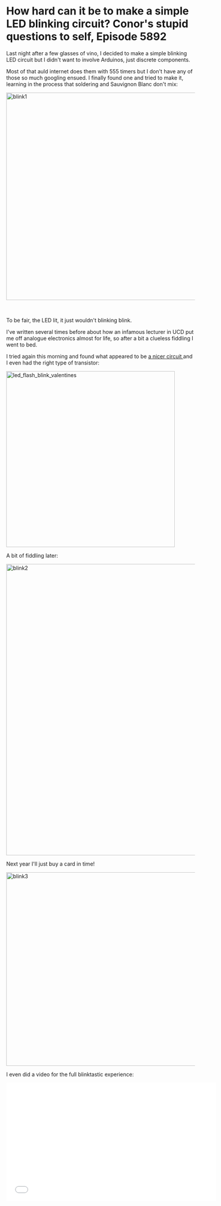 # How hard can it be to make a simple LED blinking circuit? Conor's stupid questions to self, Episode 5892

Last night after a few glasses of vino, I decided to make a simple blinking LED circuit but I didn't want to involve Arduinos, just discrete components.

Most of that auld internet does them with 555 timers but I don't have any of those so much googling ensued. I finally found one and tried to make it, learning in the process that soldering and Sauvignon Blanc don't mix:

<a href="https://s3-eu-west-1.amazonaws.com/conoroneill.net/wp-content/uploads/2014/02/blink1.jpg"><img class="aligncenter size-large wp-image-1276" alt="blink1" src="https://s3-eu-west-1.amazonaws.com/conoroneill.net/wp-content/uploads/2014/02/blink1-1024x968.jpg" width="584" height="552" /></a>

&nbsp;

To be fair, the LED lit, it just wouldn't blinking blink.

I've written several times before about how an infamous lecturer in UCD put me off analogue electronics almost for life, so after a bit a clueless fiddling I went to bed.

I tried again this morning and found what appeared to be <a href="https://electronics.stackexchange.com/questions/17998/ultra-low-power-simple-flashing-circuit">a nicer circuit </a>and I even had the right type of transistor:

<a href="https://s3-eu-west-1.amazonaws.com/conoroneill.net/wp-content/uploads/2014/02/led_flash_blink_valentines.jpg"><img class="aligncenter size-full wp-image-1277" alt="led_flash_blink_valentines" src="https://s3-eu-west-1.amazonaws.com/conoroneill.net/wp-content/uploads/2014/02/led_flash_blink_valentines.jpg" width="450" height="468" /></a>

A bit of fiddling later:

<a href="https://s3-eu-west-1.amazonaws.com/conoroneill.net/wp-content/uploads/2014/02/blink2.jpg"><img class="aligncenter size-large wp-image-1278" alt="blink2" src="https://s3-eu-west-1.amazonaws.com/conoroneill.net/wp-content/uploads/2014/02/blink2-771x1024.jpg" width="584" height="775" /></a>

Next year I'll just buy a card in time!

<a href="https://s3-eu-west-1.amazonaws.com/conoroneill.net/wp-content/uploads/2014/02/blink3.jpg"><img class="aligncenter size-large wp-image-1279" alt="blink3" src="https://s3-eu-west-1.amazonaws.com/conoroneill.net/wp-content/uploads/2014/02/blink3-1024x904.jpg" width="584" height="515" /></a>

I even did a video for the full blinktastic experience:

<iframe width="560" height="315" src="//www.youtube.com/embed/NC9bf99147Q" frameborder="0" allowfullscreen></iframe>
